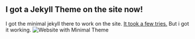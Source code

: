 ## I got a Jekyll Theme on the site now!
I got the minimal jekyll there to work on the site. [It took a few tries.](https://raw.githubusercontent.com/sastofficial/sastofficial.github.io/main/assets/img/Screenshot%202022-01-14%2010.18.01.png) But i got it working.
![Website with Minimal Theme](https://raw.githubusercontent.com/sastofficial/sastofficial.github.io/main/assets/img/Screenshot%202022-01-14%2010.18.17.png)

